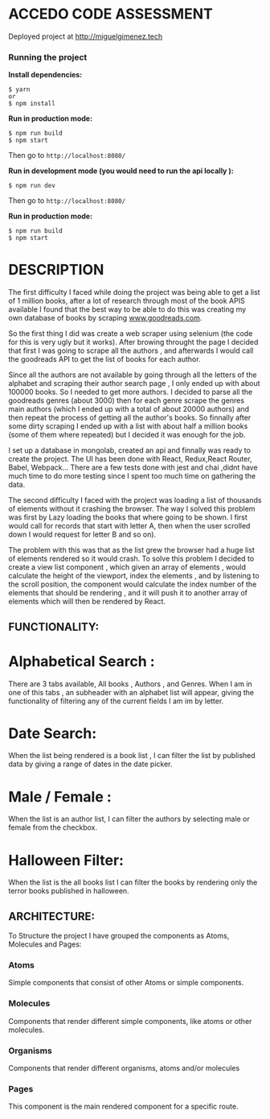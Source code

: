 #  ACCEDO CODE ASSESSMENT 


Deployed project at http://miguelgimenez.tech
### Running the project

**Install dependencies:**


    $ yarn 
    or 
    $ npm install


**Run in production mode:**


    $ npm run build
    $ npm start   
 
Then go to ``http://localhost:8080/``


**Run in development mode (you would need to run the api locally ):** 


    $ npm run dev
	
	

Then go to ``http://localhost:8080/``

**Run in production mode:**


    $ npm run build
    $ npm start   
  
    


# DESCRIPTION

The first difficulty I faced while doing the project was being able to get a list of 1 million books, after a lot of research through most of the
book APIS available I found that the best way to be able to do this was creating my own database of books by scraping www.goodreads.com.

So the first thing I did was create a web scraper using selenium (the code for this is very ugly but it works).
After browing throught the page I decided that first I was going to scrape all the authors , and afterwards I would call the goodreads API to get the list of books 
for each author.

Since all the authors are not available by going through all the letters of the alphabet and scraping their author search page , I only ended up with
about 100000 books. So I needed to get more authors. I decided to parse all the goodreads genres (about 3000) then for each genre scrape the genres
main authors (which I ended up with a total of about 20000 authors) and then repeat the process of getting all the author's books.
So finnally after some dirty scraping I ended up with a list with about half a million books (some of them where repeated) but I decided it was enough
for the job.

I set up a database in mongolab, created an api and finnally was ready to create the project.
The UI has been done with React, Redux,React Router, Babel, Webpack... There are a few tests done with jest and chai ,didnt have much time 
to do more testing since I spent too much time on gathering the data.

The second difficulty I faced with the project was loading a list of thousands of elements without it crashing the browser.
The way I solved this problem was first by Lazy loading the books that where going to be shown. I first would call for records that start with 
letter A, then when the user scrolled down I would request for letter B and so on).

The problem with this was that as the list grew the browser had a huge list of elements rendered so it would crash.
To solve this problem I decided to create a view list component , which given an array of elements , would calculate the height 
of the viewport, index the elements , and by listening to the scroll position, the component would calculate the index number of the elements that
should be rendering , and it will push it to another array of elements which will then be rendered by React.

## FUNCTIONALITY:

# Alphabetical Search :

There are 3 tabs available, All books , Authors , and Genres.
When I am in one of this tabs , an subheader with an alphabet list will appear, giving the functionality of filtering any of the 
current fields I am im by letter.

# Date Search:

When the list being rendered is a book list , I can filter the list by published data by giving a range of dates in the date picker.

# Male / Female :

When the list is an author list, I can filter the authors by selecting male or female from the checkbox.

# Halloween Filter:

When the list is the all books list I can filter the books by rendering only the terror books published in halloween.




## ARCHITECTURE:

To Structure the project I have grouped the components as Atoms, Molecules and Pages:

### Atoms

Simple components that consist of other Atoms or simple components.


### Molecules

Components that render different simple components, like atoms or other molecules.


### Organisms

Components that render different organisms, atoms and/or molecules


### Pages

This component is the main rendered component for a specific route.